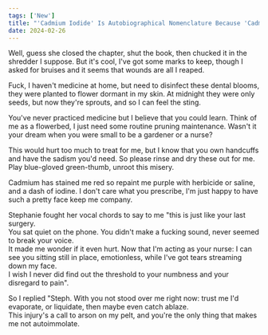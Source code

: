 ```yaml
---
tags: ['New']
title: "'Cadmium Iodide' Is Autobiographical Nomenclature Because 'Cadmium And I' Died"
date: 2024-02-26
---
```


Well, guess she closed the chapter, shut the book, then chucked it in the shredder I suppose. But it's cool, I've got some marks to keep, though I asked for bruises and it seems that wounds are all I reaped.

Fuck, I haven't medicine at home, but need to disinfect these dental blooms, they were planted to flower dormant in my skin. At midnight they were only seeds, but now they're sprouts, and so I can feel the sting.

You've never practiced medicine but I believe that you could learn. Think of me as a flowerbed, I just need some routine pruning maintenance. Wasn't it your dream when you were small to be a gardener or a nurse?

This would hurt too much to treat for me, but I know that you own handcuffs and have the sadism you'd need. So please rinse and dry these out for me. Play blue-gloved green-thumb, unroot this misery.

Cadmium has stained me red so repaint me purple with herbicide or saline, and a dash of iodine. I don't care what you prescribe, I'm just happy to have such a pretty face keep me company.

Stephanie fought her vocal chords to say to me "this is just like your last surgery.  
You sat quiet on the phone. You didn't make a fucking sound, never seemed to break your voice.  
It made me wonder if it even hurt. Now that I'm acting as your nurse: I can see you sitting still in place, emotionless, while I've got tears streaming down my face.  
I wish I never did find out the threshold to your numbness and your disregard to pain".

So I replied "Steph. With you not stood over me right now: trust me I'd evaporate, or liquidate, then maybe even catch ablaze.  
This injury's a call to arson on my pelt, and you're the only thing that makes me not autoimmolate.  
